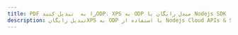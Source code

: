 ---title: PDF را به  تبدیل کنیدODP، XPS به ODP مبدل رایگان یا Nodejs SDKdescription: تبدیل رایگانXPS به ODP با استفاده از Nodejs Cloud APIs & SDK همچنین اسناد PDF را در Cloud ایجاد، ویرایش و رندر کنید.---